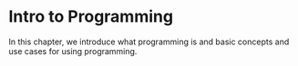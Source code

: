 # Intro to Programming

In this chapter, we introduce what programming is and basic concepts and use cases for using programming.
